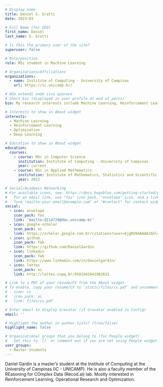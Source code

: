 ```yaml
---
# Display name
title: Daniel G. Gratti
date: 2023-03

# Full Name (for SEO)
first_name: Daniel
last_name: G. Gratti

# Is this the primary user of the site?
superuser: false

# Role/position
role: MSc student in Machine Learning

# Organizations/Affiliations
organizations:
  - name: Institute of Computing - University of Campinas
    url: https://ic.unicamp.br/

# Não entendi onde isso aparece
# Short bio (displayed in user profile at end of posts)
bio: My research interests include Machine Learning, Reinforcement Learning and Optimization.

# Interests to show in About widget
interests:
  - Machine Learning
  - Reinforcement Learning
  - Optimization
  - Deep Learning

# Education to show in About widget
education:
  courses:
    - course: MSc in Computer Science
      institution: Institute of Computing - University of Campinas
      year: current
    - course: BSc in Applied Mathematics
      institution: Institute of Mathematics, Statistics and Scientific Computing - University of Campinas
      year: 2022

# Social/Academic Networking
# For available icons, see: https://docs.hugoblox.com/getting-started/page-builder/#icons
#   For an email link, use "fas" icon pack, "envelope" icon, and a link in the
#   form "mailto:your-email@example.com" or "#contact" for contact widget.
social:
  - icon: envelope
    icon_pack: fas
    link: 'mailto:d214729@dac.unicamp.br'
  - icon: google-scholar
    icon_pack: ai
    link: https://scholar.google.com.br/citations?user=6jgRU94AAAAJ&hl=pt-BR
  - icon: github
    icon_pack: fab
    link: https://github.com/DanielGardin
  - icon: linkedin
    icon_pack: fab
    link: https://www.linkedin.com/in/danielgardin/
  - icon: lattes
    icon_pack: ai
    link: http://lattes.cnpq.br/9581043941982632

# Link to a PDF of your resume/CV from the About widget.
# To enable, copy your resume/CV to `static/files/cv.pdf` and uncomment the lines below.
# - icon: cv
#   icon_pack: ai
#   link: files/cv.pdf

# Enter email to display Gravatar (if Gravatar enabled in Config)
email: ''

# Highlight the author in author lists? (true/false)
highlight_name: false

# Organizational groups that you belong to (for People widget)
#   Set this to `[]` or comment out if you are not using People widget.
user_groups:
  - Master Students
---
```


Daniel Gardin is a master’s student at the Institute of Computing at the University of Campinas (IC - UNICAMP). He is also a faculty member of the REasoning for COmplex Data (Recod.ai) lab. Mostly interested in Reinforcement Learning, Operational Research and Optimization.
